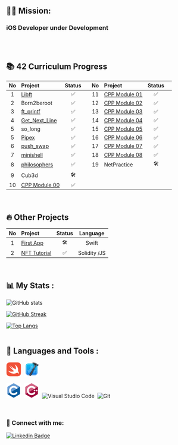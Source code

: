 
##  :man_technologist: Mission:
### iOS Developer under Development

<br />

</a>

<br />

## 📚 42 Curriculum Progress
| No  | Project                                                      | Status |   | No  | Project                                 | Status |   |
| :-: | :----------------------------------------------------------- | :----: | - | :-: | :---------------------------------------| :----: | - | 
| 1   | [Libft](../../../42W_Core_Curriculum/tree/main/Libft)        | ✅     |   | 11  | [CPP Module 01](../../../Cpp/tree/main/Module_01)                | ✅      |   |  
| 2   | Born2beroot                                                  | ✅     |   | 12  | [CPP Module 02](../../../Cpp/tree/main/Module_02)           | ✅      |   |
| 3   | [ft_printf](../../../42W_Core_Curriculum/tree/main/ft_printf)| ✅     |   | 13  | [CPP Module 03](../../../Cpp/tree/main/Module_03)          | ✅      |   | 
| 4   | [Get_Next_Line](../../../42W_Core_Curriculum/tree/main/Get_Next_Line) | ✅     |   | 14  | [CPP Module 04](../../../Cpp/tree/main/Module_04)          | ✅      |   |  
| 5   | so_long                                                      | ✅     |   | 15  | [CPP Module 05](../../../Cpp/tree/main/Module_05)           | ✅      |   |   
| 5   | [Pipex](../../../42W_Core_Curriculum/tree/main/Pipex)       | ✅     |   | 16  | [CPP Module 06](../../../Cpp/tree/main/Module_06)          | ✅      |   |     
| 6   | [push_swap](../../../42W_Core_Curriculum/tree/main/Push_Swap) | ✅     |   | 17  | [CPP Module 07](../../../Cpp/tree/main/Module_07)          | ✅      |   |                   
| 7   | [minishell](../../../42W_Core_Curriculum/tree/main/MiniShell) | ✅     |   | 18  | [CPP Module 08](../../../Cpp/tree/main/Module_08)        | ✅      |   |                   
| 8   | [philosophers](../../../42W_Core_Curriculum/tree/main/Philosophers) | ✅     |   | 19  | NetPractice                                      | 🛠️      |   |         
| 9   | Cub3d                                     | 🛠️     |   |     |                                                  |         |   |                   
| 10  | [CPP Module 00](../../../Cpp/tree/main/Module_00)           | ✅     |   |     |                                                  |         |   |                                   

<br />

## 🔥 Other Projects
| No  | Project                                                                                                | Status |     Language    |
| :-: | :----------------------------------------------------------------------------------------------------- | :----: | :-------------: |
| 1   | [First App](../../../BullsEyeApp)                                                                      | 🛠️     |      Swift       |
| 2   | [NFT Tutorial](../../../NFT-Guide)                                                                     |   ✅   |   Solidity /JS   |


<br />

## 📊 My Stats :
![GitHub stats](https://github-readme-stats.vercel.app/api?username=V-Spyromilios&hide=contribs,prs&show_icons=true&theme=dark)

[![GitHub Streak](http://github-readme-streak-stats.herokuapp.com?user=V-Spyromilios&theme=dark&background=000000)](https://git.io/streak-stats)

[![Top Langs](https://github-readme-stats.vercel.app/api/top-langs/?username=V-Spyromilios&layout=compact&theme=dark)](https://github.com/V-Spyromilios/github-readme-stats)  
<br />

## :checkered_flag: Languages and Tools :

<div>
  <img src="https://github.com/devicons/devicon/blob/master/icons/swift/swift-original.svg"  title="Swift" alt="C" width="40" height="40"/>&nbsp;
  <img src="https://github.com/devicons/devicon/blob/master/icons/xcode/xcode-original.svg"  title="Xcode" alt="C" width="40" height="40"/>&nbsp;
  
  <img src="https://github.com/devicons/devicon/blob/master/icons/c/c-original.svg"  title="C" alt="C" width="40" height="40"/>&nbsp;
  <img src="https://github.com/devicons/devicon/blob/master/icons/cplusplus/cplusplus-original.svg" title="C++" alt="C++" width="40" height="40"/>&nbsp;
  <img src="https://cdn.jsdelivr.net/gh/devicons/devicon/icons/vscode/vscode-original.svg" title="Visual Studio Code" alt="Visual Studio Code" width="40" height="40"/>&nbsp;
  <img src="https://cdn.jsdelivr.net/gh/devicons/devicon/icons/git/git-original.svg" title="Git" alt="Git" width="40" height="40"/>&nbsp;
<link rel="stylesheet" href="https://cdn.jsdelivr.net/gh/devicons/devicon@v2.15.1/devicon.min.css">
    
<div>

<br />

### :link: Connect with me:

[![Linkedin Badge](https://img.shields.io/badge/-Evangelos_Spyromilios-blue?style=flat&logo=Linkedin&logoColor=white)](https://www.linkedin.com/in/evangelos-spyromilios-52137822b/)
</a> 




